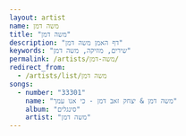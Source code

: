 ```yaml
---
layout: artist
name: משה דמן
title: "משה דמן"
description: "דף האמן משה דמן"
keywords: "שירים, מוזיקה, משה דמן"
permalink: /artists/משה-דמן/
redirect_from:
  - /artists/list/משה דמן
songs:
  - number: "33301"
    name: "משה דמן & יצחק זאב דמן - כי אנו עמך"
    album: "סינגלים"
    artist: "משה דמן"
---
```

